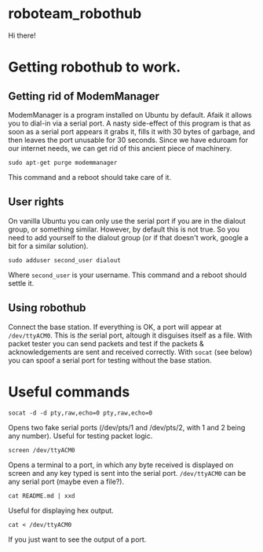 # roboteam_robothub

Hi there!

# Getting robothub to work.

## Getting rid of ModemManager

ModemManager is a program installed on Ubuntu by default. Afaik it allows you to dial-in via a serial port. A nasty side-effect of this program is that as soon as a serial port appears it grabs it, fills it with 30 bytes of garbage, and then leaves the port unusable for 30 seconds. Since we have eduroam for our internet needs, we can get rid of this ancient piece of machinery.

`sudo apt-get purge modemmanager`

This command and a reboot should take care of it.

## User rights

On vanilla Ubuntu you can only use the serial port if you are in the dialout group, or something similar. However, by default this is not true. So you need to add yourself to the dialout group (or if that doesn't work, google a bit for a similar solution).

`sudo adduser second_user dialout`

Where `second_user` is your username. This command and a reboot should settle it.

## Using robothub

Connect the base station. If everything is OK, a port will appear at `/dev/ttyACM0`. This is _the_ serial port, altough it disguises itself as a file. With packet tester you can send packets and test if the packets & acknowledgements are sent and received correctly. With `socat` (see below) you can spoof a serial port for testing without the base station.

# Useful commands

`socat -d -d pty,raw,echo=0 pty,raw,echo=0`

Opens two fake serial ports (/dev/pts/1 and /dev/pts/2, with 1 and 2 being any number). Useful for testing packet logic.

`screen /dev/ttyACM0`

Opens a terminal to a port, in which any byte received is displayed on screen and any key typed is sent into the serial port. `/dev/ttyACM0` can be any serial port (maybe even a file?).

`cat README.md | xxd`

Useful for displaying hex output.

`cat < /dev/ttyACM0`

If you just want to see the output of a port.


